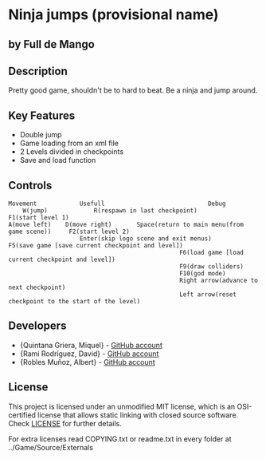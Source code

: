 # Ninja jumps (provisional name)
## by Full de Mango

## Description

 Pretty good game, shouldn't be to hard to beat. Be a ninja and jump around.

## Key Features

 - Double jump
 - Game loading from an xml file
 - 2 Levels divided in checkpoints
 - Save and load function

## Controls

	Movement			Usefull								Debug
		W(jump)				R(respawn in last checkpoint)				F1(start level 1)
	A(move left)	D(move right)		Space(return to main menu(from game scene))		F2(start level 2)
						Enter(skip logo scene and exit menus)			F5(save game [save current checkpoint and level])
													F6(load game [load current checkpoint and level])
													F9(draw colliders)
													F10(god mode)
													Right arrow(advance to next checkpoint)
													Left arrow(reset checkpoint to the start of the level)
## Developers

 - {Quintana Griera, Miquel} - [GitHub account](https://github.com/Leukino)
 - {Rami Rodríguez, David}   - [GitHub account](https://github.com/Paideieitor)
 - {Robles Muñoz, Albert}    - [GitHub account](https://github.com/Albertito029)

## License

This project is licensed under an unmodified MIT license, which is an OSI-certified license that allows static linking with closed source software. Check [LICENSE](LICENSE) for further details.

For extra licenses read COPYING.txt or readme.txt in every folder at ../Game/Source/Externals